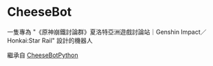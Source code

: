 # CheeseBot
一隻專為 "《原神崩鐵討論群》夏洛特亞洲遊戲討論站｜Genshin Impact／Honkai:Star Rail" 設計的機器人

繼承自 [CheeseBotPython](https://github.com/actcfx/CheeseBotPython)